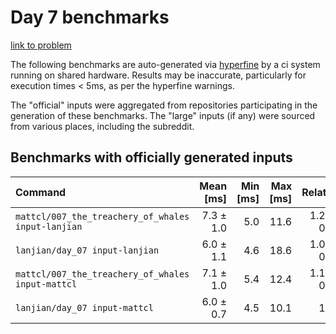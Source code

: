 # Day 7 benchmarks

[link to problem](http://adventofcode.com/2021/day/7)

The following benchmarks are auto-generated via [hyperfine](https://github.com/sharkdp/hyperfine) by a ci system running on shared hardware. Results may be inaccurate, particularly for execution times < 5ms, as per the hyperfine warnings.

The "official" inputs were aggregated from repositories participating in the generation of these benchmarks. The "large" inputs (if any) were sourced from various places, including the subreddit.

## Benchmarks with officially generated inputs
| Command | Mean [ms] | Min [ms] | Max [ms] | Relative |
|:---|---:|---:|---:|---:|
| `mattcl/007_the_treachery_of_whales input-lanjian` | 7.3 ± 1.0 | 5.0 | 11.6 | 1.22 ± 0.22 |
| `lanjian/day_07 input-lanjian` | 6.0 ± 1.1 | 4.6 | 18.6 | 1.01 ± 0.22 |
| `mattcl/007_the_treachery_of_whales input-mattcl` | 7.1 ± 1.0 | 5.4 | 12.4 | 1.19 ± 0.21 |
| `lanjian/day_07 input-mattcl` | 6.0 ± 0.7 | 4.5 | 10.1 | 1.00 |
